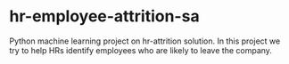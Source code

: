# hr-employee-attrition-sa
Python machine learning project on hr-attrition solution. In this project  we try to help HRs identify employees who are likely to leave the company.
